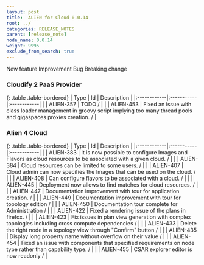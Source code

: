 ```yaml
---
layout: post
title:  ALIEN for Cloud 0.0.14
root: ../
categories: RELEASE_NOTES
parent: [release_note]
node_name: 0.0.14
weight: 9995
exclude_from_search: true
---
```





<i class="fa fa-plus text-success"></i> New feature <i class="fa fa-level-up text-primary"></i> Improvement  <i class="fa fa-bug text-danger"></i> Bug <i class="fa fa-exclamation-triangle text-warning"></i> Breaking change


### Cloudify 2 PaaS Provider



  {: .table .table-bordered}
  | Type        | Id         | Description |
  |:------------|:-----------|:------------|
        |  <i class="fa fa-bug text-danger"></i> | ALIEN-357 | TODO /  |
    |  <i class="fa fa-bug text-danger"></i> | ALIEN-453 | Fixed an issue with class loader management in groovy script implying too many thread pools and gigaspaces proxies creation. /  |
  


### Alien 4 Cloud



  {: .table .table-bordered}
  | Type        | Id         | Description |
  |:------------|:-----------|:------------|
    |  <i class="fa fa-plus text-success"></i> | ALIEN-383 | It is now possible to configure Images and Flavors as cloud resources to be associated with a given cloud. /  |
    |  <i class="fa fa-plus text-success"></i> | ALIEN-384 | Cloud resources can be limited to some users. /  |
    |  <i class="fa fa-plus text-success"></i> | ALIEN-407 | Cloud admin can now specifies the Images that can be used on the cloud. /  |
    |  <i class="fa fa-plus text-success"></i> | ALIEN-408 | Can configure flavors to be associated with a cloud. /  |
    |  <i class="fa fa-plus text-success"></i> | ALIEN-445 | Deployment now allows to find matches for cloud resources. /  |
      |  <i class="fa fa-level-up text-primary"></i> | ALIEN-447 | Documentation improvement with tour for application creation. /  |
    |  <i class="fa fa-level-up text-primary"></i> | ALIEN-449 | Documentation improvement with tour for topology edition /  |
    |  <i class="fa fa-level-up text-primary"></i> | ALIEN-450 | Documentation tour complete for Administration /  |
      |  <i class="fa fa-bug text-danger"></i> | ALIEN-422 | Fixed a rendering issue of the plans in firefox. /  |
    |  <i class="fa fa-bug text-danger"></i> | ALIEN-423 | Fix issues in plan view generation with complex topologies including cross compute dependencies /  |
    |  <i class="fa fa-bug text-danger"></i> | ALIEN-433 | Delete the right node in a topology view through "Confirm" button /  |
    |  <i class="fa fa-bug text-danger"></i> | ALIEN-435 | Display long property name without overflow on their value /  |
    |  <i class="fa fa-bug text-danger"></i> | ALIEN-454 | Fixed an issue with components that specified requirements on node type rather than capability type. /  |
    |  <i class="fa fa-bug text-danger"></i> | ALIEN-455 | CSAR explorer editor is now readonly /  |
  


